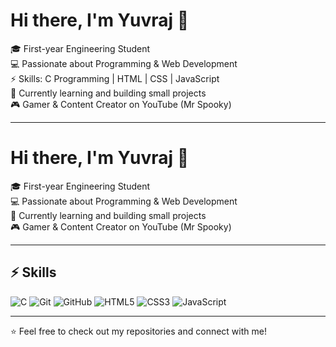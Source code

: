 # Hi there, I'm Yuvraj 👋

🎓 First-year Engineering Student  
💻 Passionate about Programming & Web Development  
⚡ Skills: C Programming | HTML | CSS | JavaScript  
🚀 Currently learning and building small projects  
🎮 Gamer & Content Creator on YouTube (Mr Spooky)  

---

# Hi there, I'm Yuvraj 👋

🎓 First-year Engineering Student  
💻 Passionate about Programming & Web Development  
🚀 Currently learning and building small projects  
🎮 Gamer & Content Creator on YouTube (Mr Spooky)  

---

## ⚡ Skills
![C](https://img.shields.io/badge/C-00599C?style=for-the-badge&logo=c&logoColor=white)
![Git](https://img.shields.io/badge/Git-F05032?style=for-the-badge&logo=git&logoColor=white)
![GitHub](https://img.shields.io/badge/GitHub-181717?style=for-the-badge&logo=github&logoColor=white)
![HTML5](https://img.shields.io/badge/HTML5-E34F26?style=for-the-badge&logo=html5&logoColor=white)
![CSS3](https://img.shields.io/badge/CSS3-1572B6?style=for-the-badge&logo=css3&logoColor=white)
![JavaScript](https://img.shields.io/badge/JavaScript-F7DF1E?style=for-the-badge&logo=javascript&logoColor=black)

---

⭐️ Feel free to check out my repositories and connect with me!